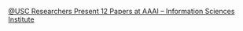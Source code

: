 [@USC Researchers Present 12 Papers at AAAI – Information Sciences Institute](https://qi.tc/qi/111203)